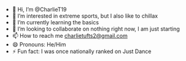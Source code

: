 - 👋 Hi, I’m @CharlieT19
- 👀 I’m interested in extreme sports, but I also like to chillax
- 🌱 I’m currently learning the basics
- 💞️ I’m looking to collaborate on nothing right now, I am just starting
- 📫 How to reach me charlietufts2@gmail.com
- 😄 Pronouns: He/Him
- ⚡ Fun fact: I was once nationally ranked on Just Dance

<!---
CharlieT19/CharlieT19 is a ✨ special ✨ repository because its `README.md` (this file) appears on your GitHub profile.
You can click the Preview link to take a look at your changes.
--->
